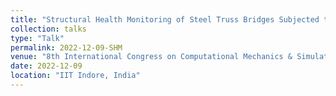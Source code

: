 ```yaml
---
title: "Structural Health Monitoring of Steel Truss Bridges Subjected to Environmental Variability"
collection: talks
type: "Talk"
permalink: 2022-12-09-SHM
venue: "8th International Congress on Computational Mechanics & Simulation (ICCMS)"
date: 2022-12-09
location: "IIT Indore, India"
---
```

